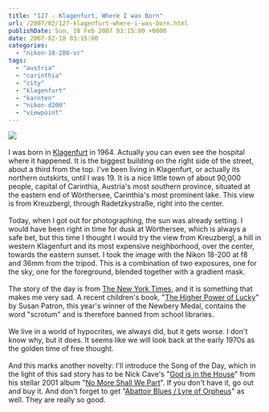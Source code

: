 ```yaml
---
title: "127 - Klagenfurt, Where I was Born"
url: /2007/02/127-klagenfurt-where-i-was-born.html
publishDate: Sun, 18 Feb 2007 03:15:00 +0000
date: 2007-02-18 03:15:00
categories: 
  - "nikon-18-200-vr"
tags: 
  - "austria"
  - "carinthia"
  - "city"
  - "klagenfurt"
  - "karnten"
  - "nikon-d200"
  - "viewpoint"
---
```

<a href="https://d25zfm9zpd7gm5.cloudfront.net/1200x1200/2007/20070217_174526_ps.jpg"><img src="https://d25zfm9zpd7gm5.cloudfront.net/0600x0600/2007/20070217_174526_ps.jpg"/></a><br/><br/>I was born in <a href="http://maps.google.com/?ie=UTF8&om=1&z=15&ll=46.62853,14.292376&spn=0.026288,0.029912" target="_blank">Klagenfurt</a> in 1964. Actually you can even see the hospital where it happened. It is the biggest building on the right side of the street, about a third from the top. I've been living in Klagenfurt, or actually its northern outskirts, until I was 19. It is a nice little town of about 90,000 people, capital of Carinthia, Austria's most southern province, situated at the eastern end of Wörthersee, Carinthia's most prominent lake. This view is from Kreuzbergl, through Radetzkystraße, right into the center.<br/><br/>Today, when I got out for photographing, the sun was already setting. I would have been right in time for dusk at Wörthersee, which is always a safe bet, but this time I thought I would try the view from Kreuzbergl, a hill in western Klagenfurt and its most expensive neighborhood, over the center, towards the eastern sunset. I took the image with the Nikon 18-200 at f8 and 36mm from the tripod. This is a combination of two exposures, one for the sky, one for the foreground, blended together with a gradient mask. <br/><br/>The story of the day is from <a href="http://www.nytimes.com/2007/02/18/books/18newb.html?_r=1&oref=slogin" target="_blank">The New York Times</a>, and it is something that makes me very sad. A recent children's book, "<a href="http://www.amazon.com/Higher-Power-Lucky-Susan-Patron/dp/1416901949/sr=8-1/qid=1171771385/ref=pd_bbs_sr_1/103-5234988-5598269?ie=UTF8&s=books" target="_blank">The Higher Power of Lucky</a>" by Susan Patron, this year's winner of the Newbery Medal, contains the word "scrotum" and is therefore banned from school libraries. <br/><br/>We live in a world of hypocrites, we always did, but it gets worse. I don't know why, but it does. It seems like we will look back at the early 1970s as the golden time of free thought.<br/><br/>And this marks another novelty: I'll introduce the Song of the Day, which in the light of this sad story has to be Nick Cave's "<a href="http://www.lyricsdepot.com/nick-cave-and-the-bad-seeds/god-is-in-the-house.html" target="_blank">God is in the House</a>" from his stellar 2001 album "<a href="http://www.amazon.com/No-More-Shall-We-Part/dp/B00005AU5E" target="_blank">No More Shall We Part</a>". If you don't have it, go out and buy it. And don't forget to get "<a href="http://www.amazon.com/Abattoir-Blues-Lyre-Orpheus-Seeds/dp/B0002SROSQ" target="_blank">Abattoir Blues / Lyre of Orpheus</a>" as well. They are really so good.
